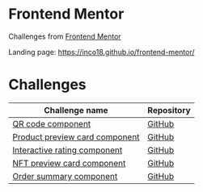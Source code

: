 # Frontend Mentor
Challenges from [Frontend Mentor](https://www.frontendmentor.io/)

Landing page: https://inco18.github.io/frontend-mentor/

# Challenges
|Challenge name|Repository|
|--------------|----------|
|[QR code component](https://inco18.github.io/frontend-mentor/qr-code)|[GitHub](https://github.com/Inco18/frontend-mentor/tree/main/qr-code)|
|[Product preview card component](https://inco18.github.io/frontend-mentor/product-preview)|[GitHub](https://github.com/Inco18/frontend-mentor/tree/main/product-preview)|
|[Interactive rating component](https://inco18.github.io/frontend-mentor/interactive-rating)|[GitHub](https://github.com/Inco18/frontend-mentor/tree/main/interactive-rating)|
|[NFT preview card component](https://inco18.github.io/frontend-mentor/nft-preview)|[GitHub](https://github.com/Inco18/frontend-mentor/tree/main/nft-preview)|
|[Order summary component](https://inco18.github.io/frontend-mentor/order-summary)|[GitHub](https://github.com/Inco18/frontend-mentor/tree/main/order-summary)|
